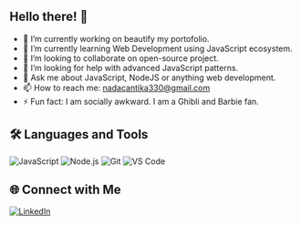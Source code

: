 ## Hello there! 👋

- 🔭 I’m currently working on beautify my portofolio.
- 🌱 I’m currently learning Web Development using JavaScript ecosystem.
- 👯 I’m looking to collaborate on open-source project.
- 🤔 I’m looking for help with advanced JavaScript patterns.
- 💬 Ask me about JavaScript, NodeJS or anything web development.
- 📫 How to reach me: nadacantika330@gmail.com
- ⚡ Fun fact: I am socially awkward. I am a Ghibli and Barbie fan.

## 🛠️ Languages and Tools
![JavaScript](https://img.shields.io/badge/-JavaScript-F7DF1E?style=flat&logo=javascript&logoColor=black)
![Node.js](https://img.shields.io/badge/-Node.js-339933?style=flat&logo=node.js&logoColor=white)
![Git](https://img.shields.io/badge/-Git-F05032?style=flat&logo=git&logoColor=white)
![VS Code](https://img.shields.io/badge/-VS%20Code-007ACC?style=flat&logo=visual-studio-code&logoColor=white)

## 🌐 Connect with Me
[![LinkedIn](https://img.shields.io/badge/-LinkedIn-0A66C2?style=flat&logo=linkedin&logoColor=white)](https://www.linkedin.com/in/nada-asmarani-cantika-dewi-262701308/)
